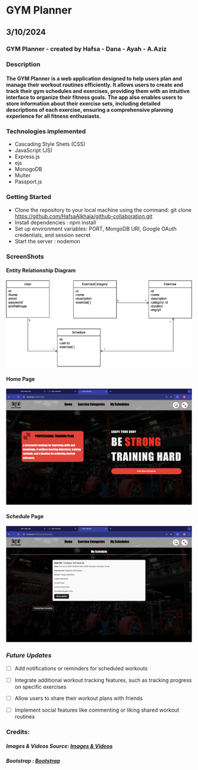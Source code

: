 # GYM Planner
## 3/10/2024
### GYM Planner - created by Hafsa - Dana - Ayah -  A.Aziz

### **Description**
#### The GYM Planner is a web application designed to help users plan and manage their workout routines efficiently. It allows users to create and track their gym schedules and exercises, providing them with an intuitive interface to organize their fitness goals. The app also enables users to store information about their exercise sets, including detailed descriptions of each exercise, ensuring a comprehensive planning experience for all fitness enthusiasts.

### **Technologies implemented**
- Cascading Style Shets (CSS)
- JavaScript (JS)
- Express.js
- ejs
- MonogoDB
- Multer
- Passport.js

### **Getting Started**
- Clone the repository to your local machine using the command: git clone https://github.com/HafsaAlkhaja/github-collaboration.git
- Install dependencies : npm install
- Set up environment variables: PORT, MongoDB URI, Google OAuth credentials, and session secret
- Start the server : nodemon


### **ScreenShots** 
#### Entity Relationship Diagram
![Image](/public/images/readme/project2ERD.drawio-2.png)

#### Home Page
![Image](/public/images/readme/homepage.png)

#### Schedule Page
![Image](/public/images/readme/schedules.png)

### ***Future Updates***
 - [ ] Add notifications or reminders for scheduled workouts
 - [ ] Integrate additional workout tracking features, such as tracking progress on specific exercises
 - [ ] Allow users to share their workout plans with friends
 - [ ] Implement social features like commenting or liking shared workout routines



### **Credits:**
##### Images & Videos Source: [Images & Videos](https://my.lyfta.app/home)

##### Bootstrap : [Bootstrap](https://getbootstrap.com/)
